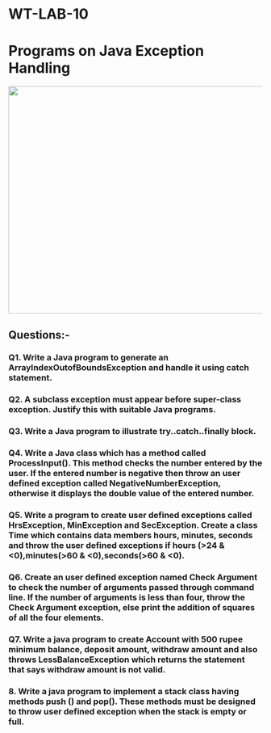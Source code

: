 # WT-LAB-10
<h1>Programs on Java Exception Handling</h1>
<img src="https://miro.medium.com/max/960/1*xrEAbTL3p2q7qnzs8s0lVw.png" height="450px" width="600px">
<h2>Questions:-</h2>

<h3>Q1. Write a Java program to generate an ArrayIndexOutofBoundsException and handle it using catch statement.</h3>

<h3>Q2. A subclass exception must appear before super-class exception. Justify this with suitable Java programs.</h3>

<h3>Q3. Write a Java program to illustrate try..catch..finally block.</h3>

<h3>Q4. Write a Java class which has a method called ProcessInput(). This method checks the number entered by the user.
If the entered number is negative then throw an user defined exception called NegativeNumberException, otherwise it displays the double value of the entered number.</h3>

<h3>Q5. Write a program to create user defined exceptions called HrsException, MinException and SecException. 
Create a class Time which contains data members hours, minutes, seconds and throw the user defined exceptions if hours (>24 & <0),minutes(>60 & <0),seconds(>60 & <0).</h3>

<h3>Q6. Create an user defined exception named Check Argument to check the number of arguments passed through command line. 
If the number of arguments is less than four, throw the Check Argument exception, else print the addition of squares of all the four elements.</h3>

<h3>Q7. Write a java program to create Account with 500 rupee minimum balance, deposit amount, withdraw amount 
and also throws LessBalanceException which returns the statement that says withdraw amount is not valid.</h3>

<h3>8. Write a java program to implement a stack class having methods push () and pop(). 
These methods must be designed to throw user defined exception when the stack is empty or full.</h3>
